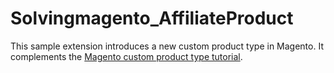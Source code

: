 Solvingmagento_AffiliateProduct
===============================

This sample extension introduces a new custom product type in Magento. 
It complements the [Magento custom product type tutorial].

[Magento custom product type tutorial]: http://www.solvingmagento.com/magento-custom-product-type-tutorial
